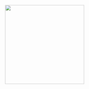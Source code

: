 <img src="https://raw.githubusercontent.com/DaniilNA-portfolio/MeteoBloom/main/MeteoBloom/docs/partly-cloudy.png" width="260">
